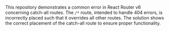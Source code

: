 This repository demonstrates a common error in React Router v6 concerning catch-all routes.  The `/*` route, intended to handle 404 errors, is incorrectly placed such that it overrides all other routes.  The solution shows the correct placement of the catch-all route to ensure proper functionality.
